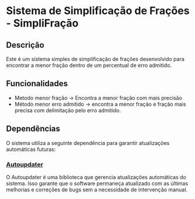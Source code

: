 # Sistema de Simplificação de Frações - SimpliFração

## Descrição

Este é um sistema simples de simplificação de frações desenvolvido para encontrar a menor fração dentro de um percentual de erro admitido.

## Funcionalidades

- Metodo menor fração -> Encontra a menor fração com mais precisão
- Método menor erro admitido -> encontra a menor fração e fração mais precisa com delimitação pelo erro admitido.

## Dependências

O sistema utiliza a seguinte dependência para garantir atualizações automáticas futuras:

### [Autoupdater](https://github.com/ravibpatel/AutoUpdater.NET)

O Autoupdater é uma biblioteca que gerencia atualizações automáticas do sistema. Isso garante que o software permaneça atualizado com as últimas melhorias e correções de bugs sem a necessidade de intervenção manual.


